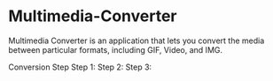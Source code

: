 # Multimedia-Converter
Multimedia Converter is an application that lets you convert the media between particular formats, including GIF, Video, and IMG. 

Conversion Step
Step 1:
Step 2:
Step 3:


